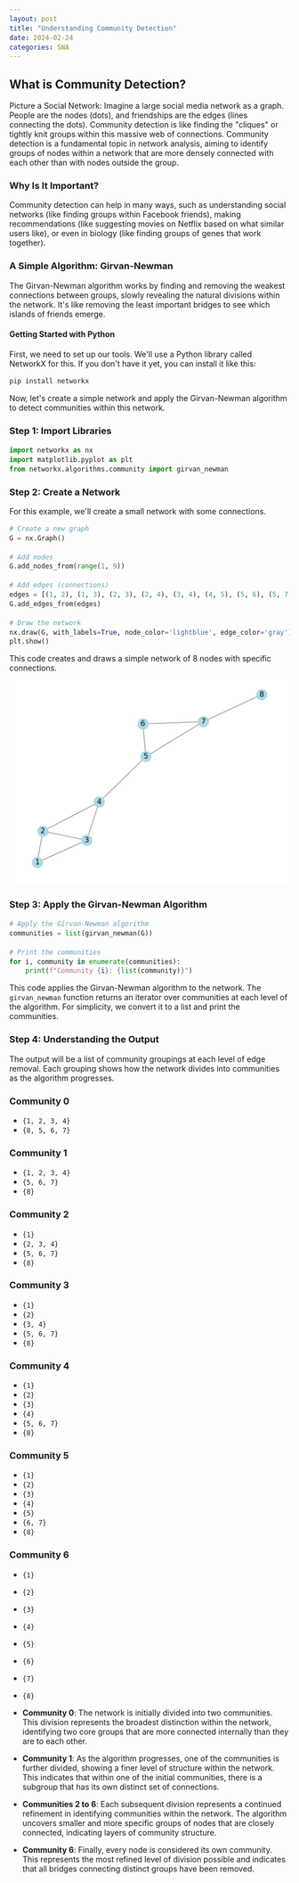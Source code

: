 ```yaml
---
layout: post
title: "Understanding Community Detection"
date: 2024-02-24
categories: SNA
---
```


## What is Community Detection?

Picture a Social Network: Imagine a large social media network as a graph. People are the nodes (dots), and friendships are the edges (lines connecting the dots). Community detection is like finding the "cliques" or tightly knit groups within this massive web of connections. Community detection is a fundamental topic in network analysis, aiming to identify groups of nodes within a network that are more densely connected with each other than with nodes outside the group. 

### Why Is It Important?

Community detection can help in many ways, such as understanding social networks (like finding groups within Facebook friends), making recommendations (like suggesting movies on Netflix based on what similar users like), or even in biology (like finding groups of genes that work together).

### A Simple Algorithm: Girvan-Newman

The Girvan-Newman algorithm works by finding and removing the weakest connections between groups, slowly revealing the natural divisions within the network. It's like removing the least important bridges to see which islands of friends emerge.

#### Getting Started with Python

First, we need to set up our tools. We'll use a Python library called NetworkX for this. If you don't have it yet, you can install it like this:

```bash
pip install networkx
```

Now, let's create a simple network and apply the Girvan-Newman algorithm to detect communities within this network.

### Step 1: Import Libraries

```python
import networkx as nx
import matplotlib.pyplot as plt
from networkx.algorithms.community import girvan_newman
```

### Step 2: Create a Network

For this example, we'll create a small network with some connections.

```python
# Create a new graph
G = nx.Graph()

# Add nodes
G.add_nodes_from(range(1, 9))

# Add edges (connections)
edges = [(1, 2), (1, 3), (2, 3), (2, 4), (3, 4), (4, 5), (5, 6), (5, 7), (6, 7), (7, 8)]
G.add_edges_from(edges)

# Draw the network
nx.draw(G, with_labels=True, node_color='lightblue', edge_color='gray')
plt.show()
```

This code creates and draws a simple network of 8 nodes with specific connections.
![Alt text for the image](/assets/images/nodes1.jpg)
### Step 3: Apply the Girvan-Newman Algorithm

```python
# Apply the Girvan-Newman algorithm
communities = list(girvan_newman(G))

# Print the communities
for i, community in enumerate(communities):
    print(f"Community {i}: {list(community)}") 
```

This code applies the Girvan-Newman algorithm to the network. The `girvan_newman` function returns an iterator over communities at each level of the algorithm. For simplicity, we convert it to a list and print the communities.

### Step 4: Understanding the Output

The output will be a list of community groupings at each level of edge removal. Each grouping shows how the network divides into communities as the algorithm progresses. 

### Community 0
- `{1, 2, 3, 4}`
- `{8, 5, 6, 7}`

### Community 1
- `{1, 2, 3, 4}`
- `{5, 6, 7}`
- `{8}`

### Community 2
- `{1}`
- `{2, 3, 4}`
- `{5, 6, 7}`
- `{8}`

### Community 3
- `{1}`
- `{2}`
- `{3, 4}`
- `{5, 6, 7}`
- `{8}`

### Community 4
- `{1}`
- `{2}`
- `{3}`
- `{4}`
- `{5, 6, 7}`
- `{8}`

### Community 5
- `{1}`
- `{2}`
- `{3}`
- `{4}`
- `{5}`
- `{6, 7}`
- `{8}`

### Community 6
- `{1}`
- `{2}`
- `{3}`
- `{4}`
- `{5}`
- `{6}`
- `{7}`
- `{8}`
- **Community 0**: The network is initially divided into two communities. This division represents the broadest distinction within the network, identifying two core groups that are more connected internally than they are to each other.

- **Community 1**: As the algorithm progresses, one of the communities is further divided, showing a finer level of structure within the network. This indicates that within one of the initial communities, there is a subgroup that has its own distinct set of connections.

- **Communities 2 to 6**: Each subsequent division represents a continued refinement in identifying communities within the network. The algorithm uncovers smaller and more specific groups of nodes that are closely connected, indicating layers of community structure.

- **Community 6**: Finally, every node is considered its own community. This represents the most refined level of division possible and indicates that all bridges connecting distinct groups have been removed.